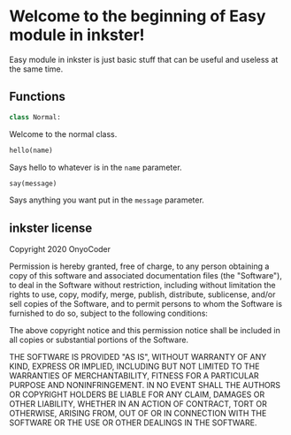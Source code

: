 # Welcome to the beginning of Easy module in inkster!

Easy module in inkster is just basic stuff that can be useful and useless at the same time.

## Functions

```python
class Normal:
```

Welcome to the normal class.

```python
hello(name)
```

Says hello to whatever is in the `name` parameter.

```python
say(message)
```

Says anything you want put in the `message` parameter.

## inkster license

Copyright 2020 OnyoCoder

Permission is hereby granted, free of charge, to any person obtaining a copy of this software and associated documentation files (the "Software"), to deal in the Software without restriction, including without limitation the rights to use, copy, modify, merge, publish, distribute, sublicense, and/or sell copies of the Software, and to permit persons to whom the Software is furnished to do so, subject to the following conditions:

The above copyright notice and this permission notice shall be included in all copies or substantial portions of the Software.

THE SOFTWARE IS PROVIDED "AS IS", WITHOUT WARRANTY OF ANY KIND, EXPRESS OR IMPLIED, INCLUDING BUT NOT LIMITED TO THE WARRANTIES OF MERCHANTABILITY, FITNESS FOR A PARTICULAR PURPOSE AND NONINFRINGEMENT. IN NO EVENT SHALL THE AUTHORS OR COPYRIGHT HOLDERS BE LIABLE FOR ANY CLAIM, DAMAGES OR OTHER LIABILITY, WHETHER IN AN ACTION OF CONTRACT, TORT OR OTHERWISE, ARISING FROM, OUT OF OR IN CONNECTION WITH THE SOFTWARE OR THE USE OR OTHER DEALINGS IN THE SOFTWARE.
